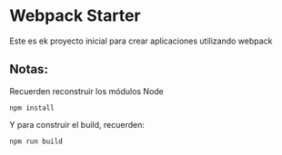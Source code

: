# Webpack Starter

Este es ek proyecto inicial para crear aplicaciones utilizando webpack

## Notas:
Recuerden reconstruir los módulos Node
```
npm install
```

Y para construir el build, recuerden:
```
npm run build
```